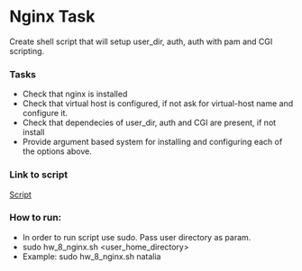 # Nginx Task

Create shell script that will setup user_dir, auth, auth with pam and CGI scripting.

### Tasks

- Check that nginx is installed
- Check that virtual host is configured, if not ask for virtual-host name and configure it.
- Check that dependecies of user_dir, auth and CGI are present, if not install
- Provide argument based system for installing and configuring each of the options above.


### Link to script
[Script](https://github.com/nataliia-stasiukova-devops/hw_nginx)

### How to run:
- In order to run script use sudo. Pass user directory as param.
- sudo hw_8_nginx.sh <user_home_directory>
- Example: sudo hw_8_nginx.sh natalia





